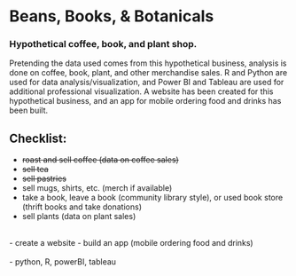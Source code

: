 # Beans, Books, & Botanicals
### Hypothetical coffee, book, and plant shop. 
Pretending the data used comes from this hypothetical business, analysis is done on coffee, book, plant, and other merchandise sales. R and Python are used for data analysis/visualization, and Power BI and Tableau are used for additional professional visualization. A website has been created for this hypothetical business, and an app for mobile ordering food and drinks has been built.

## Checklist:
- ~~roast and sell coffee (data on coffee sales)~~
- ~~sell tea~~  
- ~~sell pastries~~  
- sell mugs, shirts, etc.  (merch if available)
- take a book, leave a book (community library style), or used book store (thrift books and take donations)
- sell plants (data on plant sales)  
<br>
- create a website  
- build an app (mobile ordering food and drinks)
<br><br>
- python, R, powerBI, tableau
